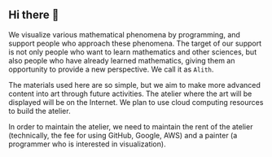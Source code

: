 ## Hi there 👋

We visualize various mathematical phenomena by programming, and support people who approach these phenomena. The target of our support is not only people who want to learn mathematics and other sciences, but also people who have already learned mathematics, giving them an opportunity to provide a new perspective. We call it as `Alith`.

The materials used here are so simple, but we aim to make more advanced content into art through future activities. The atelier where the art will be displayed will be on the Internet. We plan to use cloud computing resources to build the atelier.

In order to maintain the atelier, we need to maintain the rent of the atelier (technically, the fee for using GitHub, Google, AWS) and a painter (a programmer who is interested in visualization).

<!--

**Here are some ideas to get you started:**

🙋‍♀️ A short introduction - what is your organization all about?
🌈 Contribution guidelines - how can the community get involved?
👩‍💻 Useful resources - where can the community find your docs? Is there anything else the community should know?
🍿 Fun facts - what does your team eat for breakfast?
🧙 Remember, you can do mighty things with the power of [Markdown](https://docs.github.com/github/writing-on-github/getting-started-with-writing-and-formatting-on-github/basic-writing-and-formatting-syntax)
-->
